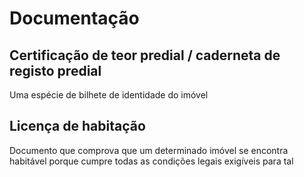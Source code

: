 # Documentação

## Certificação de teor predial / caderneta de registo predial
Uma espécie de bilhete de identidade do imóvel

## Licença de habitação
Documento que comprova que um determinado imóvel se encontra habitável porque cumpre todas as condições legais exigíveis para tal
